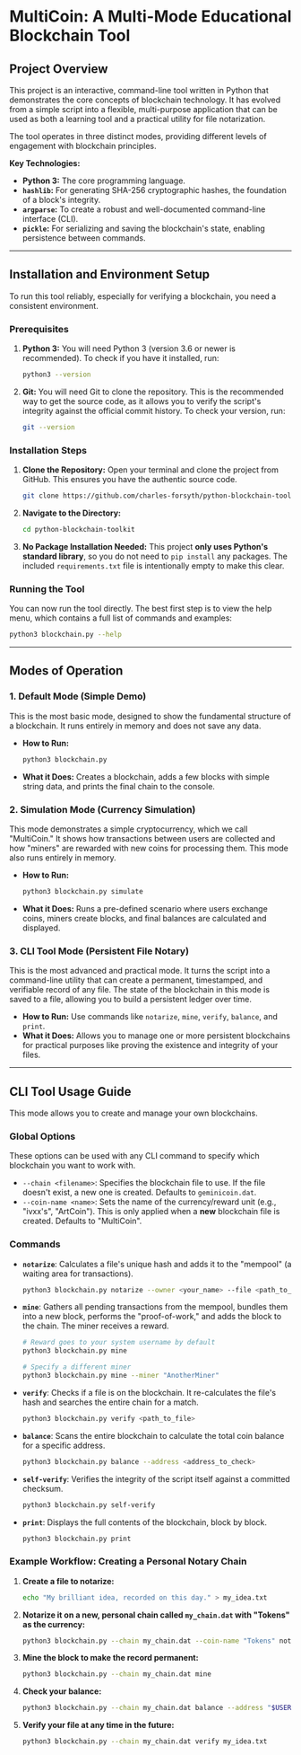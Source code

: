 # MultiCoin: A Multi-Mode Educational Blockchain Tool

## Project Overview

This project is an interactive, command-line tool written in Python that demonstrates the core concepts of blockchain technology. It has evolved from a simple script into a flexible, multi-purpose application that can be used as both a learning tool and a practical utility for file notarization.

The tool operates in three distinct modes, providing different levels of engagement with blockchain principles.

**Key Technologies:**
*   **Python 3:** The core programming language.
*   **`hashlib`:** For generating SHA-256 cryptographic hashes, the foundation of a block's integrity.
*   **`argparse`:** To create a robust and well-documented command-line interface (CLI).
*   **`pickle`:** For serializing and saving the blockchain's state, enabling persistence between commands.

---

## Installation and Environment Setup

To run this tool reliably, especially for verifying a blockchain, you need a consistent environment.

### Prerequisites

1.  **Python 3:** You will need Python 3 (version 3.6 or newer is recommended). To check if you have it installed, run:
    ```bash
    python3 --version
    ```
2.  **Git:** You will need Git to clone the repository. This is the recommended way to get the source code, as it allows you to verify the script's integrity against the official commit history. To check your version, run:
    ```bash
    git --version
    ```

### Installation Steps

1.  **Clone the Repository:**
    Open your terminal and clone the project from GitHub. This ensures you have the authentic source code.
    ```bash
    git clone https://github.com/charles-forsyth/python-blockchain-toolkit.git
    ```

2.  **Navigate to the Directory:**
    ```bash
    cd python-blockchain-toolkit
    ```

3.  **No Package Installation Needed:**
    This project **only uses Python's standard library**, so you do not need to `pip install` any packages. The included `requirements.txt` file is intentionally empty to make this clear.

### Running the Tool

You can now run the tool directly. The best first step is to view the help menu, which contains a full list of commands and examples:
```bash
python3 blockchain.py --help
```

---

## Modes of Operation

### 1. Default Mode (Simple Demo)
This is the most basic mode, designed to show the fundamental structure of a blockchain. It runs entirely in memory and does not save any data.

*   **How to Run:**
    ```bash
    python3 blockchain.py
    ```
*   **What it Does:** Creates a blockchain, adds a few blocks with simple string data, and prints the final chain to the console.

### 2. Simulation Mode (Currency Simulation)
This mode demonstrates a simple cryptocurrency, which we call "MultiCoin." It shows how transactions between users are collected and how "miners" are rewarded with new coins for processing them. This mode also runs entirely in memory.

*   **How to Run:**
    ```bash
    python3 blockchain.py simulate
    ```
*   **What it Does:** Runs a pre-defined scenario where users exchange coins, miners create blocks, and final balances are calculated and displayed.

### 3. CLI Tool Mode (Persistent File Notary)
This is the most advanced and practical mode. It turns the script into a command-line utility that can create a permanent, timestamped, and verifiable record of any file. The state of the blockchain in this mode is saved to a file, allowing you to build a persistent ledger over time.

*   **How to Run:** Use commands like `notarize`, `mine`, `verify`, `balance`, and `print`.
*   **What it Does:** Allows you to manage one or more persistent blockchains for practical purposes like proving the existence and integrity of your files.

---

## CLI Tool Usage Guide

This mode allows you to create and manage your own blockchains.

### Global Options
These options can be used with any CLI command to specify which blockchain you want to work with.

*   `--chain <filename>`: Specifies the blockchain file to use. If the file doesn't exist, a new one is created. Defaults to `geminicoin.dat`.
*   `--coin-name <name>`: Sets the name of the currency/reward unit (e.g., "ivxx's", "ArtCoin"). This is only applied when a **new** blockchain file is created. Defaults to "MultiCoin".

### Commands

*   **`notarize`**: Calculates a file's unique hash and adds it to the "mempool" (a waiting area for transactions).
    ```bash
    python3 blockchain.py notarize --owner <your_name> --file <path_to_file>
    ```

*   **`mine`**: Gathers all pending transactions from the mempool, bundles them into a new block, performs the "proof-of-work," and adds the block to the chain. The miner receives a reward.
    ```bash
    # Reward goes to your system username by default
    python3 blockchain.py mine

    # Specify a different miner
    python3 blockchain.py mine --miner "AnotherMiner"
    ```

*   **`verify`**: Checks if a file is on the blockchain. It re-calculates the file's hash and searches the entire chain for a match.
    ```bash
    python3 blockchain.py verify <path_to_file>
    ```

*   **`balance`**: Scans the entire blockchain to calculate the total coin balance for a specific address.
    ```bash
    python3 blockchain.py balance --address <address_to_check>
    ```

*   **`self-verify`**: Verifies the integrity of the script itself against a committed checksum.
    ```bash
    python3 blockchain.py self-verify
    ```

*   **`print`**: Displays the full contents of the blockchain, block by block.
    ```bash
    python3 blockchain.py print
    ```

### Example Workflow: Creating a Personal Notary Chain

1.  **Create a file to notarize:**
    ```bash
    echo "My brilliant idea, recorded on this day." > my_idea.txt
    ```

2.  **Notarize it on a new, personal chain called `my_chain.dat` with "Tokens" as the currency:**
    ```bash
    python3 blockchain.py --chain my_chain.dat --coin-name "Tokens" notarize --owner "$USER" --file my_idea.txt
    ```

3.  **Mine the block to make the record permanent:**
    ```bash
    python3 blockchain.py --chain my_chain.dat mine
    ```

4.  **Check your balance:**
    ```bash
    python3 blockchain.py --chain my_chain.dat balance --address "$USER"
    ```

5.  **Verify your file at any time in the future:**
    ```bash
    python3 blockchain.py --chain my_chain.dat verify my_idea.txt
    ```